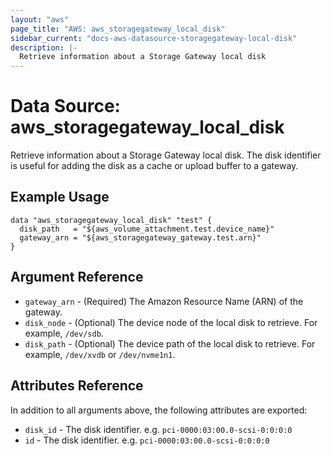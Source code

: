 ```yaml
---
layout: "aws"
page_title: "AWS: aws_storagegateway_local_disk"
sidebar_current: "docs-aws-datasource-storagegateway-local-disk"
description: |-
  Retrieve information about a Storage Gateway local disk
---
```


# Data Source: aws_storagegateway_local_disk

Retrieve information about a Storage Gateway local disk. The disk identifier is useful for adding the disk as a cache or upload buffer to a gateway.

## Example Usage

```hcl
data "aws_storagegateway_local_disk" "test" {
  disk_path   = "${aws_volume_attachment.test.device_name}"
  gateway_arn = "${aws_storagegateway_gateway.test.arn}"
}
```

## Argument Reference

* `gateway_arn` - (Required) The Amazon Resource Name (ARN) of the gateway.
* `disk_node` - (Optional) The device node of the local disk to retrieve. For example, `/dev/sdb`.
* `disk_path` - (Optional) The device path of the local disk to retrieve. For example, `/dev/xvdb` or `/dev/nvme1n1`.

## Attributes Reference

In addition to all arguments above, the following attributes are exported:

* `disk_id` - The disk identifier. e.g. `pci-0000:03:00.0-scsi-0:0:0:0`
* `id` - The disk identifier. e.g. `pci-0000:03:00.0-scsi-0:0:0:0`

